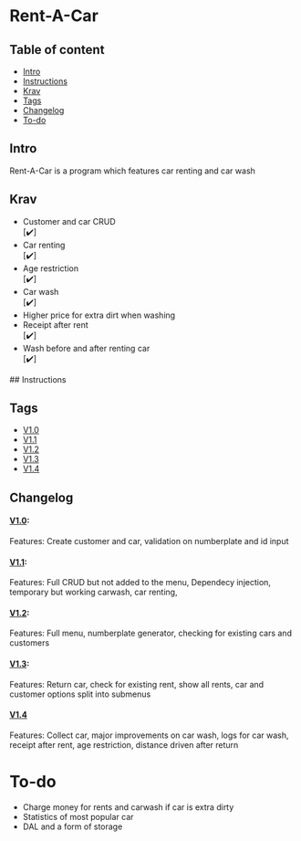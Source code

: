 # Rent-A-Car

## Table of content
* [Intro](#Intro)
* [Instructions](#Instructions)
* [Krav](#Krav)
* [Tags](#Tags)
* [Changelog](#Changelog)
* [To-do](#To-do)


## Intro
Rent-A-Car is a program which features  car renting and car wash

## Krav 
<ul>
  <li>Customer and car CRUD</li> [✔️]
  <li>Car renting</li> [✔️]
  <li>Age restriction</li> [✔️]
  <li>Car wash</li> [✔️]
  <li>Higher price for extra dirt when washing</li>
  <li>Receipt after rent</li> [✔️]
  <li>Wash before and after renting car</li> [✔️]
</ul>
## Instructions
<!---Menu: Den er ret simpel som du kan se ud fra billedet
![image](https://user-images.githubusercontent.com/69219123/185601781-00b4d683-9e54-4a3d-a48b-71ba4d15756c.png) --->

## Tags
* [V1.0](https://github.com/Elias1040/Rent-A-Car/blob/V1.0)
* [V1.1](https://github.com/Elias1040/Rent-A-Car/blob/V1.1)
* [V1.2](https://github.com/Elias1040/Rent-A-Car/blob/V1.2)
* [V1.3](https://github.com/Elias1040/Rent-A-Car/blob/V1.3)
* [V1.4](https://github.com/Elias1040/Rent-A-Car/blob/V1.4)
## Changelog
<!--- [Github](https://github.com/failbreak/TheBank/commits/Development) - Her er mine commits de beskriver meget af hvad der er sket i det løb af development --->

#### [V1.0](https://github.com/Elias1040/Rent-A-Car/blob/V1.0):
Features: Create customer and car, validation on numberplate and id input
#### [V1.1](https://github.com/Elias1040/Rent-A-Car/blob/V1.1):
Features: Full CRUD but not added to the menu, Dependecy injection, temporary but working carwash, car renting, 
#### [V1.2](https://github.com/Elias1040/Rent-A-Car/blob/V1.2): 
Features: Full menu, numberplate generator, checking for existing cars and customers
#### [V1.3](https://github.com/Elias1040/Rent-A-Car/blob/V1.3): 
Features: Return car, check for existing rent, show all rents, car and customer options split into submenus  
#### [V1.4](https://github.com/Elias1040/Rent-A-Car/blob/V1.4)
Features: Collect car, major improvements on car wash, logs for car wash, receipt after rent, age restriction, distance driven after return

# To-do
* Charge money for rents and carwash if car is extra dirty
* Statistics of most popular car
* DAL and a form of storage
